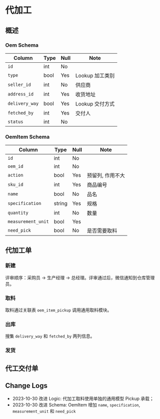 # 代加工

概述
---------------------------------------------------------------------
### Oem Schema

Column                              | Type      | Null | Note
------------------------------------|-----------|------|-------
`id`                                | int       | No   | 
`type`                              | bool      | Yes  | Lookup 加工类别
`seller_id`                         | int       | No   | 供应商
`address_id`                        | int       | Yes  | 收货地址
`delivery_way`                      | bool      | Yes  | Lookup 交付方式
`fetched_by`                        | int       | Yes  | 交付人
`status`                            | int       | No   |

### OemItem Schema

Column                              | Type      | Null | Note
------------------------------------|-----------|------|-------
`id`                                | int       | No   | 
`oem_id`                            | int       | No   | 
`action`                            | bool      | Yes  | 预留列, 作用不大
`sku_id`                            | int       | Yes  | 商品编号
`name`                              | bool      | No   | 品名
`specification`                     | string    | Yes  | 规格
`quantity`                          | int       | No   | 数量
`measurement_unit`                  | bool      | Yes  |
`need_pick`                         | bool      | No   | 是否需要取料

代加工单
---------------------------------------------------------------------

### 新建
评审顺序：采购员 → 生产经理 → 总经理。评审通过后，微信通知到仓库管理员。

### 取料

取料通过关联表 `oem_item_pickup` 调用通用取料模块。
### 出库
搜集 `delivery_way` 和 `fetched_by` 两列信息。
### 发货

代工交付单
---------------------------------------------------------------------

Change Logs
---------------------------------------------------------------------
- 2023-10-30 改进 Logic: 代加工取料使用单独的通用模型 Pickup 承载；
- 2023-10-30 改进 Schema: OemItem 增加 `name`, `specification`, `measurement_unit` 和 `need_pick` 
